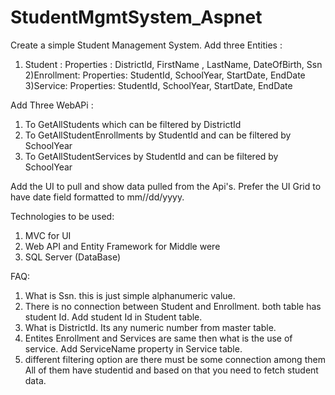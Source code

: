 # StudentMgmtSystem_Aspnet
Create a simple Student Management System.
Add three Entities :
1) Student :
    Properties : DistrictId, FirstName , LastName, DateOfBirth, Ssn
2)Enrollment:
    Properties: StudentId, SchoolYear, StartDate, EndDate
3)Service:
    Properties: StudentId, SchoolYear, StartDate, EndDate

Add Three WebAPi :
1) To GetAllStudents which can be filtered by DistrictId
2) To GetAllStudentEnrollments by StudentId and can be filtered by SchoolYear
3) To GetAllStudentServices by StudentId and can be filtered by SchoolYear

Add the UI to pull and show data pulled from the Api's.
Prefer the UI Grid to have date field formatted to mm//dd/yyyy.

Technologies to be used:

1. MVC for UI
2. Web API and Entity Framework for Middle were
3. SQL Server (DataBase)


FAQ:

1) What is Ssn.
            this is just simple alphanumeric value.
2) There is no connection between Student and Enrollment.
             both table has student Id. Add student Id in Student table.
3) What is DistrictId.
          Its any numeric number from master table.
4) Entites Enrollment and Services are same then what is the use of service.
         Add ServiceName property in Service table.
5) different filtering option are there must be some connection among them
            All of them have studentid and based on that you need to fetch student data.
